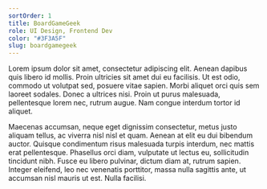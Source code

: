 ```yaml
---
sortOrder: 1
title: BoardGameGeek
role: UI Design, Frontend Dev
color: "#3F3A5F"
slug: boardgamegeek
---
```


Lorem ipsum dolor sit amet, consectetur adipiscing elit. Aenean dapibus quis libero id mollis. Proin ultricies sit amet dui eu facilisis. Ut est odio, commodo ut volutpat sed, posuere vitae sapien. Morbi aliquet orci quis sem laoreet sodales. Donec a ultrices nisi. Proin ut purus malesuada, pellentesque lorem nec, rutrum augue. Nam congue interdum tortor id aliquet.

Maecenas accumsan, neque eget dignissim consectetur, metus justo aliquam tellus, ac viverra nisl nisl et quam. Aenean at elit eu dui bibendum auctor. Quisque condimentum risus malesuada turpis interdum, nec mattis erat pellentesque. Phasellus orci diam, vulputate ut lectus eu, sollicitudin tincidunt nibh. Fusce eu libero pulvinar, dictum diam at, rutrum sapien. Integer eleifend, leo nec venenatis porttitor, massa nulla sagittis ante, ut accumsan nisl mauris ut est. Nulla facilisi.
